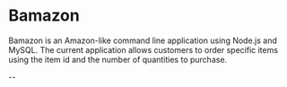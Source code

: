 # Bamazon #

Bamazon is an Amazon-like command line application using Node.js and MySQL. The current application allows customers to order specific items using the item id and the number of quantities to purchase.

--

